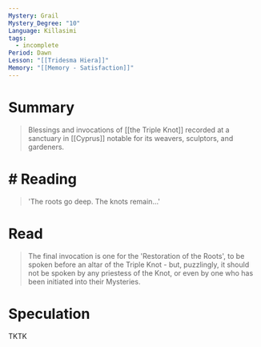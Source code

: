 ```yaml
---
Mystery: Grail
Mystery_Degree: "10"
Language: Killasimi
tags:
  - incomplete
Period: Dawn
Lesson: "[[Tridesma Hiera]]"
Memory: "[[Memory - Satisfaction]]"
---
```

# Summary
> Blessings and invocations of [[the Triple Knot]] recorded at a sanctuary in [[Cyprus]] notable for its weavers, sculptors, and gardeners.
# # Reading
> 'The roots go deep. The knots remain…'
# Read
> The final invocation is one for the 'Restoration of the Roots', to be spoken before an altar of the Triple Knot - but, puzzlingly, it should not be spoken by any priestess of the Knot, or even by one who has been initiated into their Mysteries.
# Speculation
TKTK